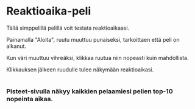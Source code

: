 # Reaktioaika-peli

Tällä simppelillä pelillä voit testata reaktioaikaasi.

Painamalla "Aloita", ruutu muuttuu punaiseksi, tarkoittaen että peli on alkanut.

Kun väri muuttuu vihreäksi, klikkaa ruutua niin nopeasti kuin mahdollista.

Klikkauksen jälkeen ruudulle tulee näkymään reaktioaikasi.
#
### Pisteet-sivulla näkyy kaikkien pelaamiesi pelien top-10 nopeinta aikaa.
